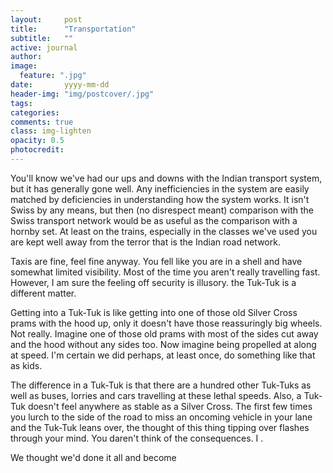 ```yaml
---
layout:     post
title:      "Transportation"
subtitle:   ""
active: journal
author: 
image:
  feature: ".jpg"
date:       yyyy-mm-dd
header-img: "img/postcover/.jpg"
tags: 
categories: 
comments: true
class: img-lighten 
opacity: 0.5
photocredit:
---
```


You'll know we've had our ups and downs with the Indian transport system, but it has generally gone well. Any inefficiencies in the system are easily matched by deficiencies in understanding how the system works. It isn't Swiss by any means, but then (no disrespect meant) comparison with the Swiss transport network would be as useful as the comparison with a hornby set. At least on the trains, especially in the classes we've used you are kept well away from the terror that is the Indian road network.

Taxis are fine, feel fine anyway. You fell like you are in a shell and have somewhat limited visibility. Most of the time you aren't really travelling fast. However, I am sure the feeling off security is illusory. the Tuk-Tuk is a different matter.

Getting into a Tuk-Tuk is like getting into one of those old Silver Cross prams with the hood up, only it doesn't have those reassuringly big wheels. Not really. Imagine one of those old prams with most of the sides cut away and the hood without any sides too. Now imagine being propelled at along at speed. I'm certain we did perhaps, at least once, do something like that as kids.

The difference in a Tuk-Tuk is that there are a hundred other Tuk-Tuks as well as buses, lorries and cars travelling at these lethal speeds. Also, a Tuk-Tuk doesn't feel anywhere as stable as a Silver Cross. The first few times you lurch to the side of the road to miss an oncoming vehicle in your lane and the Tuk-Tuk leans over, the thought of this thing tipping over flashes through your mind. You daren't think of the consequences. I .

We thought we'd done it all and become 










